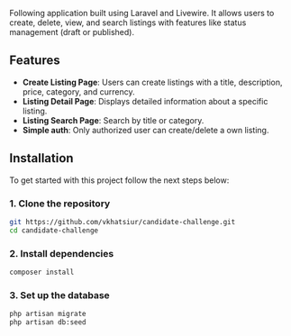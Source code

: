 Following application built using Laravel and Livewire. It allows users to create, delete, view, and search listings with features like status management (draft or published).

## Features

- **Create Listing Page**: Users can create listings with a title, description, price, category, and currency.
- **Listing Detail Page**: Displays detailed information about a specific listing.
- **Listing Search Page**: Search by title or category.
- **Simple auth**: Only authorized user can create/delete a own listing.

## Installation

To get started with this project follow the next steps below:

### 1. Clone the repository
```bash
git https://github.com/vkhatsiur/candidate-challenge.git
cd candidate-challenge
```

### 2. Install dependencies
```bash
composer install
```

### 3. Set up the database
```bash
php artisan migrate
php artisan db:seed
```